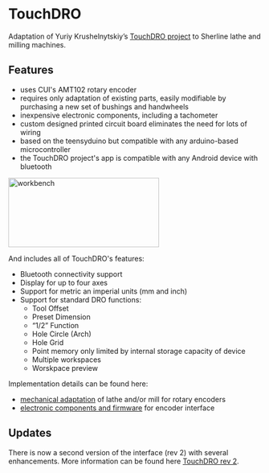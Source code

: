 # TouchDRO

Adaptation of Yuriy Krushelnytskiy’s [TouchDRO project][2] to Sherline lathe and milling machines.

## Features
*   uses CUI's AMT102 rotary encoder
*   requires only adaptation of existing parts, easily modifiable by purchasing a new set of bushings and handwheels
*   inexpensive electronic components, including a tachometer
*   custom designed printed circuit board eliminates the need for lots of wiring
*   based on the teensyduino but compatible with any arduino-based microcontroller
*   the TouchDRO project's app is compatible with any Android device with bluetooth

<a href="http://mirskytech.com/wp-content/uploads/2016/02/workbench.jpg" rel="attachment wp-att-231"><img class="alignleft wp-image-231 size-medium" src="http://mirskytech.com/wp-content/uploads/2016/02/workbench-300x138.jpg" alt="workbench" width="300" height="138" /></a>

And includes all of TouchDRO's features:

*   Bluetooth connectivity support
*   Display for up to four axes
*   Support for metric an imperial units (mm and inch)
*   Support for standard DRO functions:
    *   Tool Offset
    *   Preset Dimension
    *   “1/2” Function
    *   Hole Circle (Arch)
    *   Hole Grid
    *   Point memory only limited by internal storage capacity of device
    *   Multiple workspaces
    *   Worskpace preview

Implementation details can be found here:

*   [mechanical adaptation][3] of lathe and/or mill for rotary encoders
*   [electronic components and firmware][4] for encoder interface


## Updates

There is now a second version of the interface (rev 2) with several enhancements. More information can be found here [TouchDRO rev 2][5].

[2]: http://www.yuriystoys.com/p/android-dro.html
[3]: http://mirskytech.com/sherline-touchdro-mechanical/
[4]: http://mirskytech.com/sherline-touchdro-electronics/
[5]: http://mirskytech.com/touchdro-for-sherline-rev-2/

